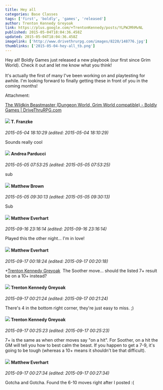 ```yaml
---
title: Hey all
categories: Base Classes
tags: ['first', 'boldly', 'games', 'released']
author: Trenton Kennedy Greyoak
link: https://plus.google.com/+TrentonKennedy/posts/YLPWJMhMvNL
published: 2015-05-04T18:04:36.458Z
updated: 2015-05-04T18:04:36.458Z
imagelink: ['http://www.drivethrurpg.com/images/8220/148776.jpg']
thumblinks: ['2015-05-04-hey-all_tb.png']
---
```


Hey all! Boldly Games just released a new playbook (our first since Grim World). Check it out and let me know what you think!<br /><br />It&#39;s actually the first of many I&#39;ve been working on and playtesting for awhile. I&#39;m looking forward to finally getting these in front of you in the coming months!


Attachment:

<a href='http://www.drivethrurpg.com/product/148776/The-Wildkin-Beastmaster-Dungeon-World-Grim-World-compatible'>The Wildkin Beastmaster (Dungeon World, Grim World compatible) - Boldly Games | DriveThruRPG.com</a>


<div id='comment z12ovtl54n2dzjepv04ci5tjzofhxbsymso0k'>
  <h4><img src='{{site.baseurl}}//images/avatars/110330901807759406775_photo.jpg'> T. Franzke</h4>
      <p><cite>2015-05-04 18:10:29 (edited: 2015-05-04 18:10:29)</cite></p>
        <p>Sounds really cool</p>
</div>
        

<div id='comment z12ovtl54n2dzjepv04ci5tjzofhxbsymso0k'>
  <h4><img src='{{site.baseurl}}//images/avatars/101076298485951808085_photo.jpg'> Andrea Parducci</h4>
      <p><cite>2015-05-05 07:53:25 (edited: 2015-05-05 07:53:25)</cite></p>
        <p>sub</p>
</div>
        

<div id='comment z12ovtl54n2dzjepv04ci5tjzofhxbsymso0k'>
  <h4><img src='{{site.baseurl}}//images/avatars/116553228834877922102_photo.jpg'> Matthew Brown</h4>
      <p><cite>2015-05-05 09:30:13 (edited: 2015-05-05 09:30:13)</cite></p>
        <p>Sub</p>
</div>
        

<div id='comment z12ovtl54n2dzjepv04ci5tjzofhxbsymso0k'>
  <h4><img src='{{site.baseurl}}//images/avatars/115610991532630554135_photo.jpg'> Matthew Everhart</h4>
      <p><cite>2015-09-16 23:16:14 (edited: 2015-09-16 23:16:14)</cite></p>
        <p>Played this the other night... I&#39;m in love!</p>
</div>
        

<div id='comment z12ovtl54n2dzjepv04ci5tjzofhxbsymso0k'>
  <h4><img src='{{site.baseurl}}//images/avatars/115610991532630554135_photo.jpg'> Matthew Everhart</h4>
      <p><cite>2015-09-17 00:18:24 (edited: 2015-09-17 00:20:18)</cite></p>
        <p><span class="proflinkWrapper"><span class="proflinkPrefix">+</span><a class="proflink" href="https://plus.google.com/105533087046914570553" oid="105533087046914570553">Trenton Kennedy Greyoak</a></span>  The Soother move... should the listed 7+ result be on a 10+ instead?</p>
</div>
        

<div id='comment z12ovtl54n2dzjepv04ci5tjzofhxbsymso0k'>
  <h4><img src='{{site.baseurl}}//images/avatars/105533087046914570553_photo.jpg'> Trenton Kennedy Greyoak</h4>
      <p><cite>2015-09-17 00:21:24 (edited: 2015-09-17 00:21:24)</cite></p>
        <p>There&#39;s 4 in the bottom right corner, they&#39;re just easy to miss. ;)</p>
</div>
        

<div id='comment z12ovtl54n2dzjepv04ci5tjzofhxbsymso0k'>
  <h4><img src='{{site.baseurl}}//images/avatars/105533087046914570553_photo.jpg'> Trenton Kennedy Greyoak</h4>
      <p><cite>2015-09-17 00:25:23 (edited: 2015-09-17 00:25:23)</cite></p>
        <p>7+ is the same as when other moves say &quot;on a hit&quot;. For Soother, on a hit the GM will tell you how to best calm the beast. If you happen to get a 7-9, it&#39;s going to be tough (whereas a 10+ means it shouldn&#39;t be that difficult).</p>
</div>
        

<div id='comment z12ovtl54n2dzjepv04ci5tjzofhxbsymso0k'>
  <h4><img src='{{site.baseurl}}//images/avatars/115610991532630554135_photo.jpg'> Matthew Everhart</h4>
      <p><cite>2015-09-17 00:27:34 (edited: 2015-09-17 00:27:34)</cite></p>
        <p>Gotcha and Gotcha. Found the 6-10 moves right after I posted :(</p>
</div>
        